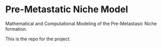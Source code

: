 # Pre-Metastatic Niche Model
Mathematical and Computational Modeling of the Pre-Metastasic Niche formation.

This is the repo for the project.

